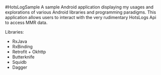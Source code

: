#HotsLogSample
A sample Android application displaying my usages and explorations of various Android libraries and programming paradigms. This application allows users to interact with the very rudimentary HotsLogs Api to access MMR data.

Libraries:
- RxJava
- RxBinding
- Retrofit + Okhttp
- Butterknife
- Squidb
- Dagger
